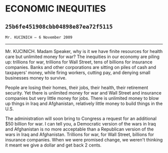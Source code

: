 # ECONOMIC INEQUITIES
## `25b6fe451908cbb04898e87ea72f5115`
`Mr. KUCINICH — 6 November 2009`

---


Mr. KUCINICH. Madam Speaker, why is it we have finite resources for 
health care but unlimited money for war? The inequities in our economy 
are piling up: trillions for war, trillions for Wall Street, tens of 
billions for insurance companies. Banks and other corporations are 
sitting on piles of cash and taxpayers' money, while firing workers, 
cutting pay, and denying small businesses money to survive.

People are losing their homes, their jobs, their health, their 
retirement security. Yet there is unlimited money for war and Wall 
Street and insurance companies but very little money for jobs. There is 
unlimited money to blow up things in Iraq and Afghanistan, relatively 
little money to build things in the U.S.

The administration will soon bring to Congress a request for an 
additional $50 billion for war. I can tell you, a Democratic version of 
the wars in Iraq and Afghanistan is no more acceptable than a 
Republican version of the wars in Iraq and Afghanistan. Trillions for 
war, for Wall Street, billions for insurance companies. When we were 
promised change, we weren't thinking it meant we give a dollar and get 
back 2 cents.
